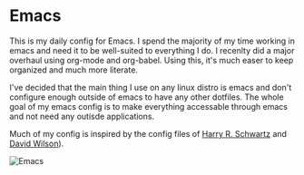 # Emacs

This is my daily config for Emacs. I spend the majority of my time working in
emacs and need it to be well-suited to everything I do.
I recenlty did a major overhaul using org-mode and org-babel. Using this,
it's much easer to keep organized and much more literate.

I've decided that the main thing I use on any linux distro is emacs and
don't configure enough outside of emacs to have any other dotfiles. The
whole goal of my emacs config is to make everything accessable through
emacs and not need any outisde applications.

Much of my config is inspired by the config files of [Harry R. Schwartz](https://github.com/hrs/dotfiles/blob/main/emacs/dot-emacs.d/configuration.org)
and [David Wilson](https://github.com/daviwil/dotfiles/blob/master/Emacs.org)).

![Emacs](https://raw.githubusercontent.com/kmg731/emacs-config/master/screenshots/Screenshot%20from%202021-08-10%2022-29-09_UPDATED.png)
